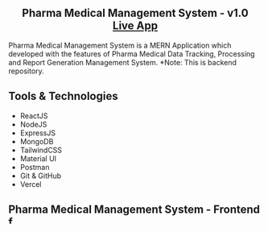 <h2 align="center">
 Pharma Medical Management System - v1.0<br/>
  <a href="#
" target="_blank">Live App</a>

</h2>

Pharma Medical Management System is a MERN Application which developed with the features of Pharma Medical Data Tracking, Processing and Report Generation Management System.
*Note: This is backend repository.



## Tools & Technologies

- ReactJS
- NodeJS
- ExpressJS
- MongoDB
- TailwindCSS
- Material UI
- Postman
- Git & GitHub
- Vercel


## Pharma Medical Management System - Frontend <a href="https://github.com/Harish1611/Pharma-Medical-Management-System"> <img src="https://github-production-user-asset-6210df.s3.amazonaws.com/99854022/282251352-7447c788-e1c6-463e-ab4b-c567bd9554d4.png"  alt="frontend_link"  height="16"  /> </a>

